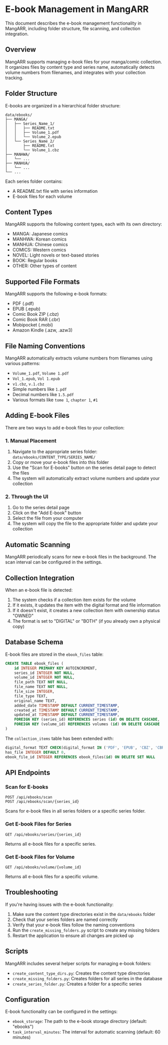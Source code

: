 # E-book Management in MangARR

This document describes the e-book management functionality in MangARR, including folder structure, file scanning, and collection integration.

## Overview

MangARR supports managing e-book files for your manga/comic collection. It organizes files by content type and series name, automatically detects volume numbers from filenames, and integrates with your collection tracking.

## Folder Structure

E-books are organized in a hierarchical folder structure:

```
data/ebooks/
├── MANGA/
│   ├── Series_Name_1/
│   │   ├── README.txt
│   │   ├── Volume_1.pdf
│   │   └── Volume_2.epub
│   └── Series_Name_2/
│       ├── README.txt
│       └── Volume_1.cbz
├── MANHWA/
│   └── ...
├── MANHUA/
│   └── ...
└── ...
```

Each series folder contains:
- A README.txt file with series information
- E-book files for each volume

## Content Types

MangARR supports the following content types, each with its own directory:

- MANGA: Japanese comics
- MANHWA: Korean comics
- MANHUA: Chinese comics
- COMICS: Western comics
- NOVEL: Light novels or text-based stories
- BOOK: Regular books
- OTHER: Other types of content

## Supported File Formats

MangARR supports the following e-book formats:

- PDF (.pdf)
- EPUB (.epub)
- Comic Book ZIP (.cbz)
- Comic Book RAR (.cbr)
- Mobipocket (.mobi)
- Amazon Kindle (.azw, .azw3)

## File Naming Conventions

MangARR automatically extracts volume numbers from filenames using various patterns:

- `Volume_1.pdf`, `Volume 1.pdf`
- `Vol_1.epub`, `Vol 1.epub`
- `v1.cbz`, `v.1.cbz`
- Simple numbers like `1.pdf`
- Decimal numbers like `1.5.pdf`
- Various formats like `tome 1`, `chapter 1`, `#1`

## Adding E-book Files

There are two ways to add e-book files to your collection:

### 1. Manual Placement

1. Navigate to the appropriate series folder: `data/ebooks/CONTENT_TYPE/SERIES_NAME/`
2. Copy or move your e-book files into this folder
3. Use the "Scan for E-books" button on the series detail page to detect the files
4. The system will automatically extract volume numbers and update your collection

### 2. Through the UI

1. Go to the series detail page
2. Click on the "Add E-book" button
3. Select the file from your computer
4. The system will copy the file to the appropriate folder and update your collection

## Automatic Scanning

MangARR periodically scans for new e-book files in the background. The scan interval can be configured in the settings.

## Collection Integration

When an e-book file is detected:

1. The system checks if a collection item exists for the volume
2. If it exists, it updates the item with the digital format and file information
3. If it doesn't exist, it creates a new collection item with ownership status "OWNED"
4. The format is set to "DIGITAL" or "BOTH" (if you already own a physical copy)

## Database Schema

E-book files are stored in the `ebook_files` table:

```sql
CREATE TABLE ebook_files (
    id INTEGER PRIMARY KEY AUTOINCREMENT,
    series_id INTEGER NOT NULL,
    volume_id INTEGER NOT NULL,
    file_path TEXT NOT NULL,
    file_name TEXT NOT NULL,
    file_size INTEGER,
    file_type TEXT,
    original_name TEXT,
    added_date TIMESTAMP DEFAULT CURRENT_TIMESTAMP,
    created_at TIMESTAMP DEFAULT CURRENT_TIMESTAMP,
    updated_at TIMESTAMP DEFAULT CURRENT_TIMESTAMP,
    FOREIGN KEY (series_id) REFERENCES series (id) ON DELETE CASCADE,
    FOREIGN KEY (volume_id) REFERENCES volumes (id) ON DELETE CASCADE
)
```

The `collection_items` table has been extended with:

```sql
digital_format TEXT CHECK(digital_format IN ('PDF', 'EPUB', 'CBZ', 'CBR', 'MOBI', 'AZW', 'NONE')),
has_file INTEGER DEFAULT 0,
ebook_file_id INTEGER REFERENCES ebook_files(id) ON DELETE SET NULL
```

## API Endpoints

### Scan for E-books

```
POST /api/ebooks/scan
POST /api/ebooks/scan/{series_id}
```

Scans for e-book files in all series folders or a specific series folder.

### Get E-book Files for Series

```
GET /api/ebooks/series/{series_id}
```

Returns all e-book files for a specific series.

### Get E-book Files for Volume

```
GET /api/ebooks/volume/{volume_id}
```

Returns all e-book files for a specific volume.

## Troubleshooting

If you're having issues with the e-book functionality:

1. Make sure the content type directories exist in the `data/ebooks` folder
2. Check that your series folders are named correctly
3. Verify that your e-book files follow the naming conventions
4. Run the `create_missing_folders.py` script to create any missing folders
5. Restart the application to ensure all changes are picked up

## Scripts

MangARR includes several helper scripts for managing e-book folders:

- `create_content_type_dirs.py`: Creates the content type directories
- `create_missing_folders.py`: Creates folders for all series in the database
- `create_series_folder.py`: Creates a folder for a specific series

## Configuration

E-book functionality can be configured in the settings:

- `ebook_storage`: The path to the e-book storage directory (default: "ebooks")
- `task_interval_minutes`: The interval for automatic scanning (default: 60 minutes)
